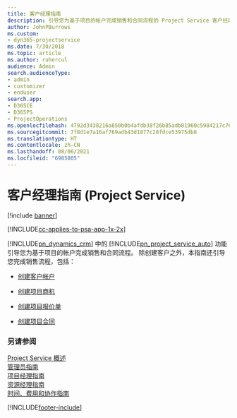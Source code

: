 ```yaml
---
title: 客户经理指南
description: 引导您为基于项目的帐户完成销售和合同流程的 Project Service 客户经理指南
author: JohnPBurrows
ms.custom:
- dyn365-projectservice
ms.date: 7/30/2018
ms.topic: article
ms.author: ruhercul
audience: Admin
search.audienceType:
- admin
- customizer
- enduser
search.app:
- D365CE
- D365PS
- ProjectOperations
ms.openlocfilehash: 4792d3438216a850b0b4afdb38f26b85adb81960c5984217c76c9954ca36b884
ms.sourcegitcommit: 7f8d1e7a16af769adb43d1877c28fdce53975db8
ms.translationtype: HT
ms.contentlocale: zh-CN
ms.lasthandoff: 08/06/2021
ms.locfileid: "6985805"
---
```

# <a name="account-manager-guide-project-service"></a>客户经理指南 (Project Service)

[!include [banner](../includes/psa-now-project-operations.md)]

[!INCLUDE[cc-applies-to-psa-app-1x-2x](../includes/cc-applies-to-psa-app-1x-2x.md)]

[!INCLUDE[pn_dynamics_crm](../includes/pn-dynamics-crm.md)] 中的 [!INCLUDE[pn_project_service_auto](../includes/pn-project-service-auto.md)] 功能引导您为基于项目的帐户完成销售和合同流程。 除创建客户之外，本指南还引导您完成销售流程，包括：  
  
-   [创建客户帐户](../psa/create-customer-account.md)  
  
-   [创建项目商机](../psa/create-project-opportunity.md)  
  
-   [创建项目报价单](../psa/create-project-quote.md)  
  
-   [创建项目合同](../psa/create-project-contract.md)  
  
  
### <a name="see-also"></a>另请参阅  
 [Project Service 概述](../psa/overview.md)   
 [管理员指南](../psa/admin-guide.md)   
 [项目经理指南](../psa/project-manager-guide.md)   
 [资源经理指南](../psa/resource-manager-guide.md)   
 [时间、费用和协作指南](../psa/time-expense-collaboration-guide.md)


[!INCLUDE[footer-include](../includes/footer-banner.md)]